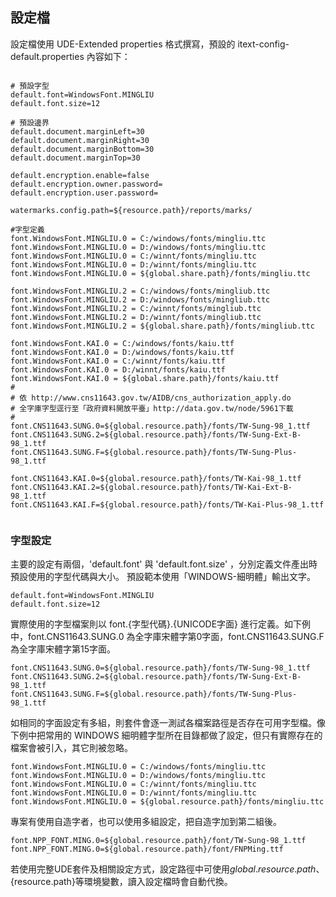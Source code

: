 ## 設定檔

設定檔使用 UDE-Extended properties 格式撰寫，預設的 itext-config-default.properties 內容如下：


``` properties

# 預設字型
default.font=WindowsFont.MINGLIU
default.font.size=12

# 預設邊界
default.document.marginLeft=30
default.document.marginRight=30
default.document.marginBottom=30
default.document.marginTop=30

default.encryption.enable=false
default.encryption.owner.password=
default.encryption.user.password=

watermarks.config.path=${resource.path}/reports/marks/

#字型定義
font.WindowsFont.MINGLIU.0 = C:/windows/fonts/mingliu.ttc
font.WindowsFont.MINGLIU.0 = D:/windows/fonts/mingliu.ttc
font.WindowsFont.MINGLIU.0 = C:/winnt/fonts/mingliu.ttc
font.WindowsFont.MINGLIU.0 = D:/winnt/fonts/mingliu.ttc
font.WindowsFont.MINGLIU.0 = ${global.share.path}/fonts/mingliu.ttc

font.WindowsFont.MINGLIU.2 = C:/windows/fonts/mingliub.ttc
font.WindowsFont.MINGLIU.2 = D:/windows/fonts/mingliub.ttc
font.WindowsFont.MINGLIU.2 = C:/winnt/fonts/mingliub.ttc
font.WindowsFont.MINGLIU.2 = D:/winnt/fonts/mingliub.ttc
font.WindowsFont.MINGLIU.2 = ${global.share.path}/fonts/mingliub.ttc

font.WindowsFont.KAI.0 = C:/windows/fonts/kaiu.ttf
font.WindowsFont.KAI.0 = D:/windows/fonts/kaiu.ttf
font.WindowsFont.KAI.0 = C:/winnt/fonts/kaiu.ttf
font.WindowsFont.KAI.0 = D:/winnt/fonts/kaiu.ttf
font.WindowsFont.KAI.0 = ${global.share.path}/fonts/kaiu.ttf
#
# 依 http://www.cns11643.gov.tw/AIDB/cns_authorization_apply.do
# 全字庫字型逕行至「政府資料開放平臺」http://data.gov.tw/node/5961下載
#
font.CNS11643.SUNG.0=${global.resource.path}/fonts/TW-Sung-98_1.ttf
font.CNS11643.SUNG.2=${global.resource.path}/fonts/TW-Sung-Ext-B-98_1.ttf
font.CNS11643.SUNG.F=${global.resource.path}/fonts/TW-Sung-Plus-98_1.ttf

font.CNS11643.KAI.0=${global.resource.path}/fonts/TW-Kai-98_1.ttf
font.CNS11643.KAI.2=${global.resource.path}/fonts/TW-Kai-Ext-B-98_1.ttf
font.CNS11643.KAI.F=${global.resource.path}/fonts/TW-Kai-Plus-98_1.ttf


```

### 字型設定

主要的設定有兩個，'default.font' 與 'default.font.size' ，分別定義文件產出時預設使用的字型代碼與大小。
預設範本使用「WINDOWS-細明體」輸出文字。

``` properties
default.font=WindowsFont.MINGLIU
default.font.size=12
```

實際使用的字型檔案則以 font.{字型代碼}.{UNICODE字面} 進行定義。如下例中，font.CNS11643.SUNG.0 為全字庫宋體字第0字面，font.CNS11643.SUNG.F為全字庫宋體字第15字面。

``` properties
font.CNS11643.SUNG.0=${global.resource.path}/fonts/TW-Sung-98_1.ttf
font.CNS11643.SUNG.2=${global.resource.path}/fonts/TW-Sung-Ext-B-98_1.ttf
font.CNS11643.SUNG.F=${global.resource.path}/fonts/TW-Sung-Plus-98_1.ttf
```

如相同的字面設定有多組，則套件會逐一測試各檔案路徑是否存在可用字型檔。像下例中把常用的 WINDOWS 細明體字型所在目錄都做了設定，但只有實際存在的檔案會被引入，其它則被忽略。

``` properties
font.WindowsFont.MINGLIU.0 = C:/windows/fonts/mingliu.ttc
font.WindowsFont.MINGLIU.0 = D:/windows/fonts/mingliu.ttc
font.WindowsFont.MINGLIU.0 = C:/winnt/fonts/mingliu.ttc
font.WindowsFont.MINGLIU.0 = D:/winnt/fonts/mingliu.ttc
font.WindowsFont.MINGLIU.0 = ${global.resource.path}/fonts/mingliu.ttc
```

專案有使用自造字者，也可以使用多組設定，把自造字加到第二組後。

``` properties
font.NPP_FONT.MING.0=${global.resource.path}/font/TW-Sung-98_1.ttf
font.NPP_FONT.MING.0=${global.resource.path}/font/FNPMing.ttf
``` 

若使用完整UDE套件及相關設定方式，設定路徑中可使用${global.resource.path}、${resource.path}等環境變數，讀入設定檔時會自動代換。

